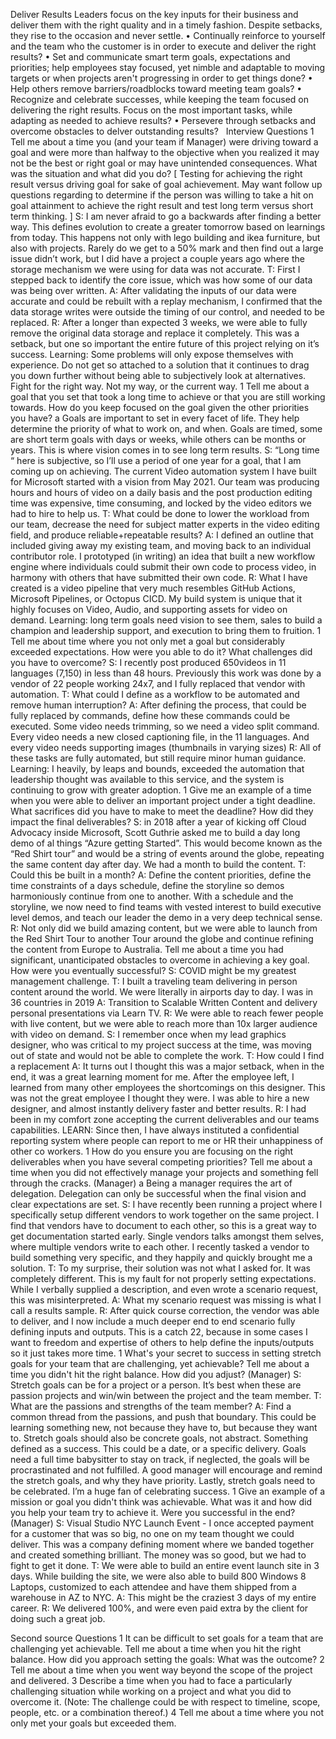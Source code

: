 Deliver Results
Leaders focus on the key inputs for their business and deliver them with the right quality and in a timely fashion. Despite setbacks, they rise to the occasion and never settle.
•	Continually reinforce to yourself and the team who the customer is in order to execute and deliver the right results?
•	Set and communicate smart term goals, expectations and priorities; help employees stay focused, yet nimble and adaptable to moving targets or when projects aren't progressing in order to get things done?
•	Help others remove barriers/roadblocks toward meeting team goals?
•	Recognize and celebrate successes, while keeping the team focused on delivering the right results. Focus on the most important tasks, while adapting as needed to achieve results?
•	Persevere through setbacks and overcome obstacles to delver outstanding results?
 
Interview Questions
1	Tell me about a time you (and your team if Manager) were driving toward a goal and were more than halfway to the objective when you realized it may not be the best or right goal or may have unintended consequences. What was the situation and what did you do? [ Testing for achieving the right result versus driving goal for sake of goal achievement. May want follow up questions regarding to determine if the person was willing to take a hit on goal attainment to achieve the right result and test long term versus short term thinking. ]
S: I am never afraid to go a backwards after finding a better way. This defines evolution to create a greater tomorrow based on learnings from today. This happens not only with lego building and ikea furniture, but also with projects. Rarely do we get to a 50% mark and then find out a large issue didn’t work, but I did have a project a couple years ago where the storage mechanism we were using for data was not accurate.
T: First I stepped back to identify the core issue, which was how some of our data was being over written.
A: After validating the inputs of our data were accurate and could be rebuilt with a replay mechanism, I confirmed that the data storage writes were outside the timing of our control, and needed to be replaced.
R: After a longer than expected 3 weeks, we were able to fully remove the original data storage and replace it completely. This was a setback, but one so important the entire future of this project relying on it’s success.
Learning: Some problems will only expose themselves with experience. Do not get so attached to a solution that it continues to drag you down further without being able to subjectively look at alternatives. Fight for the right way. Not my way, or the current way.
1	Tell me about a goal that you set that took a long time to achieve or that you are still working towards. How do you keep focused on the goal given the other priorities you have?
a	Goals are important to set in every facet of life. They help determine the priority of what to work on, and when. Goals are timed, some are short term goals with days or weeks, while others can be months or years. This is where vision comes in to see long term results.
S: “Long time “ here is subjective, so I’ll use a period of one year for a goal, that I am coming up on achieving. The current Video automation system I have built for Microsoft started with a vision from May 2021. Our team was producing hours and hours of video on a daily basis and the post production editing time was expensive, time consuming, and locked by the video editors we had to hire to help us.
T: What could be done to lower the workload from our team, decrease the need for subject matter experts in the video editing field, and produce reliable+repeatable results?
A: I defined an outline that included giving away my existing team, and moving back to an individual contributor role. I prototyped (in writing) an idea that built a new workflow engine where individuals could submit their own code to process video, in harmony with others that have submitted their own code.
R: What I have created is a video pipeline that very much resembles GitHub Actions, Microsoft Pipelines, or Octopus CICD. My build system is unique that it highly focuses on Video, Audio, and supporting assets for video on demand.
Learning: long term goals need vision to see them, sales to build a champion and leadership support, and execution to bring them to fruition.
1	Tell me about time where you not only met a goal but considerably exceeded expectations. How were you able to do it? What challenges did you have to overcome?
S: I recently post produced 650videos in 11 languages (7,150) in less than 48 hours. Previously this work was done by a vendor of 22 people working 24x7, and I fully replaced that vendor with automation.
T: What could I define as a workflow to be automated and remove human interruption?
A: After defining the process, that could be fully replaced by commands, define how these commands could be executed. Some video needs trimming, so we need a video split command. Every video needs a new closed captioning file, in the 11 languages. And every video needs supporting images (thumbnails in varying sizes)
R: All of these tasks are fully automated, but still require minor human guidance.
Learning: I heavily, by leaps and bounds, exceeded the automation that leadership thought was available to this service, and the system is continuing to grow with greater adoption.
1	Give me an example of a time when you were able to deliver an important project under a tight deadline. What sacrifices did you have to make to meet the deadline? How did they impact the final deliverables?
S: in 2018 after a year of kicking off Cloud Advocacy inside Microsoft, Scott Guthrie asked me to build a day long demo of al things “Azure getting Started”. This would become known as the “Red Shirt tour” and would be a string of events around the globe, repeating the same content day after day. We had a month to build the content.
T: Could this be built in a month?
A: Define the content priorities, define the time constraints of a days schedule, define the storyline so demos harmoniously continue from one to another. With a schedule and the storyline, we now need to find teams with vested interest to build executive level demos, and teach our leader the demo in a very deep technical sense.
R: Not only did we build amazing content, but we were able to launch from the Red Shirt Tour to another Tour around the globe and continue refining the content from Europe to Australia.
Tell me about a time you had significant, unanticipated obstacles to overcome in achieving a key goal. How were you eventually successful?
S: COVID might be my greatest management challenge.
T: I built a traveling team delivering in person content around the world. We were literally in airports day to day. I was in 36 countries in 2019
A: Transition to Scalable Written Content and delivery personal presentations via Learn TV.
R: We were able to reach fewer people with live content, but we were able to reach more than 10x larger audience with video on demand.
S: I remember once when my lead graphics designer, who was critical to my project success at the time, was moving out of state and would not be able to complete the work.
T: How could I find a replacement
A: It turns out I thought this was a major setback, when in the end, it was a great learning moment for me. After the employee left, I learned from many other employees the shortcomings on this designer. This was not the great employee I thought they were. I was able to hire a new designer, and almost instantly delivery faster and better results.
R: I had been in my comfort zone accepting the current deliverables and our teams capabilities.
LEARN: Since then, I have always instituted a confidential reporting system where people can report to me or HR their unhappiness of other co workers.
1	How do you ensure you are focusing on the right deliverables when you have several competing priorities? Tell me about a time when you did not effectively manage your projects and something fell through the cracks. (Manager)
a	Being a manager requires the art of delegation. Delegation can only be successful when the final vision and clear expectations are set.
S: I have recently been running a project where I specifically setup different vendors to work together on the same project. I find that vendors have to document to each other, so this is a great way to get documentation started early. Single vendors talks amongst them selves, where multiple vendors write to each other. I recently tasked a vendor to build something very specific, and they happily and quickly brought me a solution.
T: To my surprise, their solution was not what I asked for. It was completely different. This is my fault for not properly setting expectations. While I verbally supplied a description, and even wrote a scenario request, this was misinterpreted.
A: What my scenario request was missing is what I call a results sample.
R: After quick course correction, the vendor was able to deliver, and I now include a much deeper end to end scenario fully defining inputs and outputs. This is a catch 22, because in some cases I want to freedom and expertise of others to help define the inputs/outputs so it just takes more time.
1	What's your secret to success in setting stretch goals for your team that are challenging, yet achievable? Tell me about a time you didn't hit the right balance. How did you adjust? (Manager)
S: Stretch goals can be for a project or a person. It’s best when these are passion projects and win/win between the project and the team member.
T: What are the passions and strengths of the team member?
A: Find a common thread from the passions, and push that boundary. This could be learning something new, not because they have to, but because they want to. Stretch goals should also be concrete goals, not abstract. Something defined as a success. This could be a date, or a specific delivery. Goals need a full time babysitter to stay on track, if neglected, the goals will be procrastinated and not fulfilled. A good manager will encourage and remind the stretch goals, and why they have priority. Lastly, stretch goals need to be celebrated. I’m a huge fan of celebrating success.
1	Give an example of a mission or goal you didn't think was achievable. What was it and how did you help your team try to achieve it. Were you successful in the end? (Manager)
S: Visual Studio NYC Launch Event - I once accepted payment for a customer that was so big, no one on my team thought we could deliver. This was a company defining moment where we banded together and created something brilliant. The money was so good, but we had to fight to get it done.
T: We were able to build an entire event launch site in 3 days. While building the site, we were also able to build 800 Windows 8 Laptops, customized to each attendee and have them shipped from a warehouse in AZ to NYC.
A: This might be the craziest 3 days of my entire career.
R: We delivered 100%, and were even paid extra by the client for doing such a great job.

Second source Questions
1	It can be difficult to set goals for a team that are challenging yet achievable. Tell me about a time when you hit the right balance. How did you approach setting the goals: What was the outcome?
2	Tell me about a time when you went way beyond the scope of the project and delivered.
3	Describe a time when you had to face a particularly challenging situation while working on a project and what you did to overcome it. (Note: The challenge could be with respect to timeline, scope, people, etc. or a combination thereof.)
4	Tell me about a time where you not only met your goals but exceeded them.
